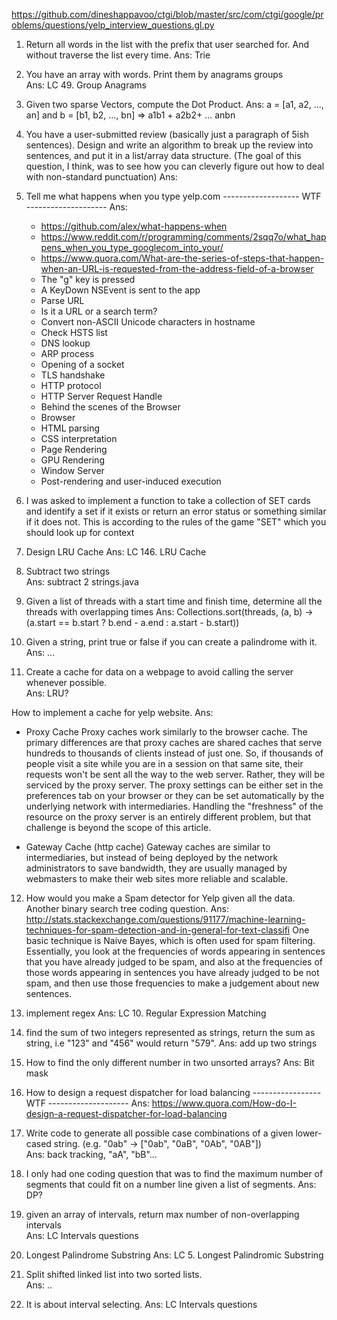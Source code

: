 https://github.com/dineshappavoo/ctgi/blob/master/src/com/ctgi/google/problems/questions/yelp_interview_questions.gl.py

1. Return all words in the list with the prefix   that user searched for. And without traverse the list every time. 
Ans: Trie

2. You have an array with words. Print them by anagrams groups  
Ans: LC 49. Group Anagrams

3. Given two sparse Vectors, compute the Dot Product.
Ans: a = [a1, a2, ..., an] and b = [b1, b2, ..., bn]
    => a1b1 + a2b2+ ... anbn

4. You have a user-submitted review (basically just a paragraph of 5ish sentences). Design and write an algorithm to break up the review into sentences, and put it in a list/array data structure. (The goal of this question, I think, was to see how you can cleverly figure out how to deal with non-standard punctuation) 
Ans: 

5. Tell me what happens when you type yelp.com ------------------- WTF --------------------
Ans: 
    - https://github.com/alex/what-happens-when
    - https://www.reddit.com/r/programming/comments/2sqq7o/what_happens_when_you_type_googlecom_into_your/
    - https://www.quora.com/What-are-the-series-of-steps-that-happen-when-an-URL-is-requested-from-the-address-field-of-a-browser
    * The "g" key is pressed
    * A KeyDown NSEvent is sent to the app
    * Parse URL
    * Is it a URL or a search term?
    * Convert non-ASCII Unicode characters in hostname
    * Check HSTS list
    * DNS lookup
    * ARP process
    * Opening of a socket
    * TLS handshake
    * HTTP protocol
    * HTTP Server Request Handle
    * Behind the scenes of the Browser
    * Browser
    * HTML parsing
    * CSS interpretation
    * Page Rendering
    * GPU Rendering
    * Window Server
    * Post-rendering and user-induced execution

6. I was asked to implement a function to take a collection of SET cards and identify a set if it exists or return an error status or something similar if it does not. This is according to the rules of the game "SET" which you should look up for context


7. Design LRU Cache 
Ans: LC 146. LRU Cache

8. Subtract two strings  
Ans: subtract 2 strings.java

9. Given a list of threads with a start time and finish time, determine all the threads with overlapping times
Ans: Collections.sort(threads, (a, b) -> (a.start == b.start ? b.end - a.end : a.start - b.start))

10. Given a string, print true or false if you can create a palindrome with it. 
Ans: ...

11. Create a cache for data on a webpage to avoid calling the server whenever possible.  
Ans: LRU?

How to implement a cache for yelp website. 
Ans: 
 - Proxy Cache
Proxy caches work similarly to the browser cache. The primary differences are that proxy caches are shared caches that serve hundreds to thousands of clients instead of just one. So, if thousands of people visit a site while you are in a session on that same site, their requests won't be sent all the way to the web server. Rather, they will be serviced by the proxy server. The proxy settings can be either set in the preferences tab on your browser or they can be set automatically by the underlying network with intermediaries. Handling the "freshness" of the resource on the proxy server is an entirely different problem, but that challenge is beyond the scope of this article.

 - Gateway Cache (http cache)
Gateway caches are similar to intermediaries, but instead of being deployed by the network administrators to save bandwidth, they are usually managed by webmasters to make their web sites more reliable and scalable.


12. How would you make a Spam detector for Yelp given all the data. Another binary search tree coding question.
Ans: http://stats.stackexchange.com/questions/91177/machine-learning-techniques-for-spam-detection-and-in-general-for-text-classifi
One basic technique is Naive Bayes, which is often used for spam filtering. Essentially, you look at the frequencies of words appearing in sentences that you have already judged to be spam, and also at the frequencies of those words appearing in sentences you have already judged to be not spam, and then use those frequencies to make a judgement about new sentences.

13. implement regex 
Ans: LC 10. Regular Expression Matching

14. find the sum of two integers represented as strings, return the sum as string, i.e "123" and "456" would return "579". 
Ans: add up two strings

15. How to find the only different number in two unsorted arrays?
Ans: Bit mask

16. How to design a request dispatcher for load balancing ----------------- WTF --------------------
Ans: https://www.quora.com/How-do-I-design-a-request-dispatcher-for-load-balancing

17. Write code to generate all possible case combinations of a given lower-cased string. (e.g. "0ab" -&gt; ["0ab", "0aB", "0Ab", "0AB"])  
Ans: back tracking, "aA", "bB"...

18. I only had one coding question that was to find the maximum number of segments that could fit on a number line given a list of segments. 
Ans: DP?

19. given an array of intervals, return max number of non-overlapping intervals  
Ans: LC Intervals questions

20. Longest Palindrome Substring 
Ans: LC 5. Longest Palindromic Substring

21. Split shifted linked list into two sorted lists.  
Ans: ..

22. It is about interval selecting. 
Ans: LC Intervals questions

